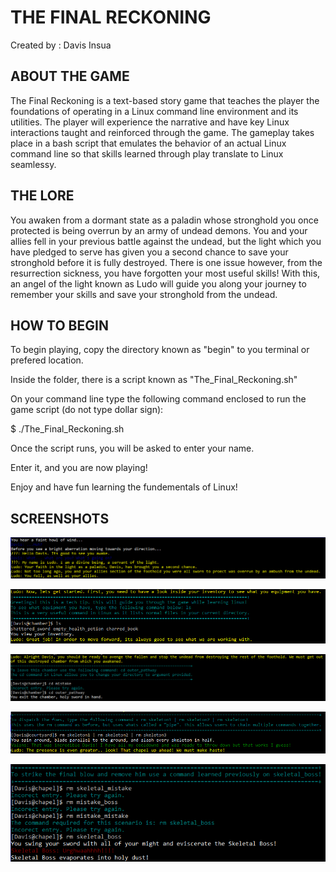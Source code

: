 THE FINAL RECKONING
========================
Created by : Davis Insua

ABOUT THE GAME 
----------------

The Final Reckoning is a text-based story game that teaches the player the foundations of operating in a Linux command line environment and its utilities. The player will experience the narrative and have key Linux interactions taught and reinforced through the game. The gameplay takes place in a bash script that emulates the behavior of an actual Linux command line so that skills learned through play translate to Linux seamlessy.

THE LORE 
----------

You awaken from a dormant state as a paladin whose stronghold you once protected is being overrun by an army of undead demons. You and your allies fell in your previous battle against the undead, but the light which you have pledged to serve has given you a second chance to save your stronghold before it is fully destroyed. There is one issue however, from the resurrection sickness, you have forgotten your most useful skills! With this, an angel of the light known as Ludo will guide you along your journey to remember your skills and save your stronghold from the undead.

HOW TO BEGIN 
--------------

To begin playing, copy the directory known as "begin" to you terminal or prefered location.

Inside the folder, there is a script known as "The_Final_Reckoning.sh"

On your command line type the following command enclosed to run the game script (do not type dollar sign): 


$ ./The_Final_Reckoning.sh


Once the script runs, you will be asked to enter your name. 

Enter it, and you are now playing!

Enjoy and have fun learning the fundementals of Linux!


SCREENSHOTS  
--------------

![](screens/screen1.PNG)

![](screens/screen2.PNG)

![](screens/screen3.PNG)

![](screens/screen4.PNG)

![](screens/screen5.PNG)
